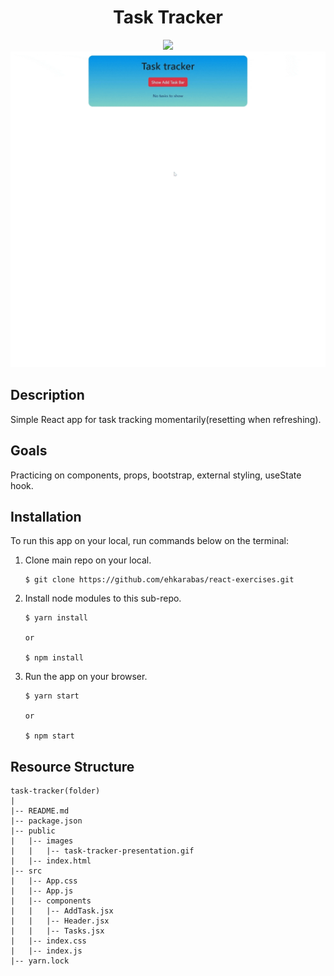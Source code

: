 <div align=center>
	<h1>Task Tracker</h1>
</div>

<div align="center">
	<a href="https://task-tracker-ehkarabas.netlify.app/">
		<img src="https://img.shields.io/badge/live-%23.svg?&style=for-the-badge&logo=www&logoColor=white%22&color=black">
	</a>
	<br>
	<img src="./public/images/task-tracker-presentation.gif"/>
</div>

## Description

Simple React app for task tracking momentarily(resetting when refreshing).

## Goals

Practicing on components, props, bootstrap, external styling, useState hook.

## Installation

To run this app on your local, run commands below on the terminal:

1. Clone main repo on your local.
    ```shell
    $ git clone https://github.com/ehkarabas/react-exercises.git
    ```

2. Install node modules to this sub-repo.
    ```shell
    $ yarn install
    
    or

    $ npm install
    ```

3. Run the app on your browser.
    ```shell
    $ yarn start
    
    or

    $ npm start
    ```

## Resource Structure 

```
task-tracker(folder)
|
|-- README.md
|-- package.json
|-- public
|   |-- images
|   |   |-- task-tracker-presentation.gif
|   |-- index.html
|-- src
|   |-- App.css
|   |-- App.js
|   |-- components
|   |   |-- AddTask.jsx
|   |   |-- Header.jsx
|   |   |-- Tasks.jsx
|   |-- index.css
|   |-- index.js
|-- yarn.lock
```


